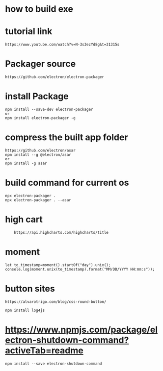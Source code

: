 # how to build exe
# tutorial link
    https://www.youtube.com/watch?v=N-3s3ezYd8g&t=31315s
# Packager source
    https://github.com/electron/electron-packager
# install Package
    npm install --save-dev electron-packager
    or 
    npm install electron-packager -g
# compress the built app folder
    https://github.com/electron/asar
    npm install --g @electron/asar
    or
    npm install -g asar

# build command for current os
    npx electron-packager .
    npx electron-packager . --asar
# high cart
        https://api.highcharts.com/highcharts/title
# moment
    let to_timestamp=moment().startOf("day").unix();
    console.log(moment.unix(to_timestamp).format("MM/DD/YYYY HH:mm:s"));
# button sites
    https://alvarotrigo.com/blog/css-round-button/

    npm install log4js
# https://www.npmjs.com/package/electron-shutdown-command?activeTab=readme
    npm install --save electron-shutdown-command